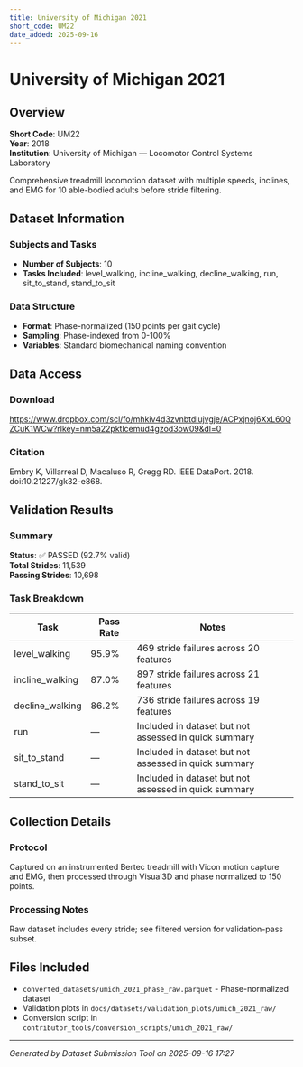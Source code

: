 ```yaml
---
title: University of Michigan 2021
short_code: UM22
date_added: 2025-09-16
---
```


# University of Michigan 2021

## Overview

**Short Code**: UM22  
**Year**: 2018  
**Institution**: University of Michigan — Locomotor Control Systems Laboratory  

Comprehensive treadmill locomotion dataset with multiple speeds, inclines, and EMG for 10 able-bodied adults before stride filtering.

## Dataset Information

### Subjects and Tasks
- **Number of Subjects**: 10
- **Tasks Included**: level_walking, incline_walking, decline_walking, run, sit_to_stand, stand_to_sit

### Data Structure
- **Format**: Phase-normalized (150 points per gait cycle)
- **Sampling**: Phase-indexed from 0-100%
- **Variables**: Standard biomechanical naming convention

## Data Access

### Download
https://www.dropbox.com/scl/fo/mhkiv4d3zvnbtdlujvgje/ACPxjnoj6XxL60QZCuK1WCw?rlkey=nm5a22pktlcemud4gzod3ow09&dl=0

### Citation
Embry K, Villarreal D, Macaluso R, Gregg RD. IEEE DataPort. 2018. doi:10.21227/gk32-e868.

## Validation Results

### Summary

**Status**: ✅ PASSED (92.7% valid)  
**Total Strides**: 11,539  
**Passing Strides**: 10,698  

### Task Breakdown

| Task | Pass Rate | Notes |
|------|-----------|-------|
| level_walking | 95.9% | 469 stride failures across 20 features |
| incline_walking | 87.0% | 897 stride failures across 21 features |
| decline_walking | 86.2% | 736 stride failures across 19 features |
| run | — | Included in dataset but not assessed in quick summary |
| sit_to_stand | — | Included in dataset but not assessed in quick summary |
| stand_to_sit | — | Included in dataset but not assessed in quick summary |

## Collection Details

### Protocol
Captured on an instrumented Bertec treadmill with Vicon motion capture and EMG, then processed through Visual3D and phase normalized to 150 points.

### Processing Notes
Raw dataset includes every stride; see filtered version for validation-pass subset.

## Files Included

- `converted_datasets/umich_2021_phase_raw.parquet` - Phase-normalized dataset
- Validation plots in `docs/datasets/validation_plots/umich_2021_raw/`
- Conversion script in `contributor_tools/conversion_scripts/umich_2021_raw/`

---

*Generated by Dataset Submission Tool on 2025-09-16 17:27*
